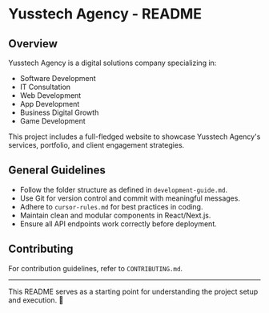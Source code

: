 # Yusstech Agency - README

## Overview
Yusstech Agency is a digital solutions company specializing in:
- Software Development
- IT Consultation
- Web Development
- App Development
- Business Digital Growth
- Game Development

This project includes a full-fledged website to showcase Yusstech Agency's services, portfolio, and client engagement strategies.


## General Guidelines
- Follow the folder structure as defined in `development-guide.md`.
- Use Git for version control and commit with meaningful messages.
- Adhere to `cursor-rules.md` for best practices in coding.
- Maintain clean and modular components in React/Next.js.
- Ensure all API endpoints work correctly before deployment.

## Contributing
For contribution guidelines, refer to `CONTRIBUTING.md`.

---

This README serves as a starting point for understanding the project setup and execution. 🚀

